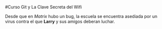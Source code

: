 #Curso Git y La Clave Secreta del Wifi

Desde que en *Matrix* hubo un bug, la escuela se encuentra asediada por un
virus contra el que **Larry** y sus amigos deberan luchar.
